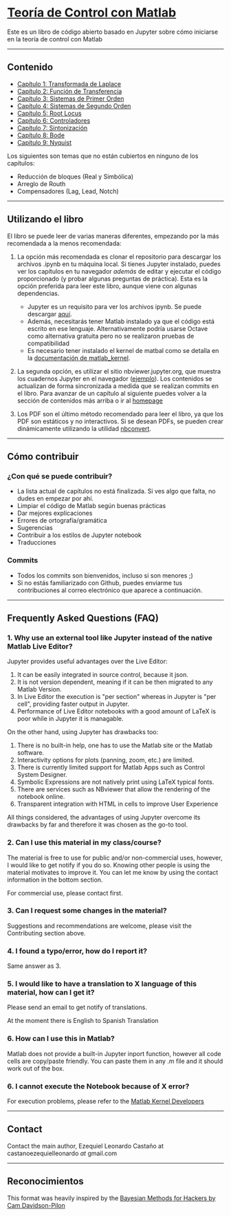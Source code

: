 # [Teoría de Control con Matlab](https://elc.github.io/control)
Este es un libro de código abierto basado en Jupyter sobre cómo iniciarse en la teoría de control con Matlab

---
## Contenido

* [Capítulo 1: Transformada de Laplace](https://elc.github.io/control-theory-with-matlab/chapters/ELC01_Transformada_de_Laplace.html)
* [Capítulo 2: Función de Transferencia](https://elc.github.io/control-theory-with-matlab/chapters/ELC02_Funcion_de_transferencia.html)
* [Capítulo 3: Sistemas de Primer Orden](https://elc.github.io/control-theory-with-matlab/chapters/ELC03_Sistemas_Primer_Orden.html)
* [Capítulo 4: Sistemas de Segundo Orden](https://elc.github.io/control-theory-with-matlab/chapters/ELC04_Sistemas_Segundo_Orden.html)
* [Capítulo 5: Root Locus](https://elc.github.io/control-theory-with-matlab/chapters/ELC05_Root_Locus.html)
* [Capítulo 6: Controladores](https://elc.github.io/control-theory-with-matlab/chapters/ELC06_Controladores.html)
* [Capítulo 7: Sintonización](https://elc.github.io/control-theory-with-matlab/chapters/ELC07_Sintonizaci%C3%B3n.html)
* [Capítulo 8: Bode](https://elc.github.io/control-theory-with-matlab/chapters/ELC08_Bode.html)
* [Capítulo 9: Nyquist](https://elc.github.io/control-theory-with-matlab/chapters/ELC09_Nyquist.html)

Los siguientes son temas que no están cubiertos en ninguno de los capítulos:

- Reducción de bloques (Real y Simbólica)
- Arreglo de Routh
- Compensadores (Lag, Lead, Notch)

---
## Utilizando el libro

El libro se puede leer de varias maneras diferentes, empezando por la más recomendada a la menos recomendada: 

1. La opción más recomendada es clonar el repositorio para descargar los archivos .ipynb en tu máquina local. Si tienes Jupyter instalado, puedes ver los capítulos en tu navegador *además* de editar y ejecutar el código proporcionado (y probar algunas preguntas de práctica). Esta es la opción preferida para leer este libro, aunque viene con algunas dependencias. 
    - Jupyter es un requisito para ver los archivos ipynb. Se puede descargar [aquí](http://jupyter.org/).
    - Además, necesitarás tener Matlab instalado ya que el código está escrito en ese lenguaje. Alternativamente podría usarse Octave como alternativa gratuita pero no se realizaron pruebas de compatibilidad
    - Es necesario tener instalado el kernel de matbal como se detalla en la [documentación de matlab_kernel](https://github.com/Calysto/matlab_kernel).

2. La segunda opción, es utilizar el sitio nbviewer.jupyter.org, que muestra los cuadernos Jupyter en el navegador ([ejemplo](https://elc.github.io/link/control_01)). Los contenidos se actualizan de forma sincronizada a medida que se realizan commits en el libro. Para avanzar de un capítulo al siguiente puedes volver a la sección de contenidos más arriba o ir al [homepage](https://elc.github.io/control)
 
3. Los PDF son el último método recomendado para leer el libro, ya que los PDF son estáticos y no interactivos. Si se desean PDFs, se pueden crear dinámicamente utilizando la utilidad [nbconvert](https://github.com/jupyter/nbconvert).

---
## Cómo contribuir

### ¿Con qué se puede contribuir?

- La lista actual de capítulos no está finalizada. Si ves algo que falta, no dudes en empezar por ahí. 
- Limpiar el código de Matlab según buenas prácticas
- Dar mejores explicaciones
- Errores de ortografía/gramática
- Sugerencias
- Contribuir a los estilos de Jupyter notebook
- Traducciones

### Commits

- Todos los commits son bienvenidos, incluso si son menores ;)
- Si no estás familiarizado con Github, puedes enviarme tus contribuciones al correo electrónico que aparece a continuación.


---
## Frequently Asked Questions (FAQ)

### 1. Why use an external tool like Jupyter instead of the native Matlab Live Editor?

Jupyter provides useful advantages over the Live Editor:
1. It can be easily integrated in source control, because it json.
1. It is not version dependent, meaning if it can be then migrated to any Matlab Version.
1. In Live Editor the execution is "per section" whereas in Jupyter is "per cell", providing faster output in Jupyter.
1. Performance of Live Editor notebooks with a good amount of LaTeX is poor while in Jupyter it is managable.

On the other hand, using Jupyter has drawbacks too:
1. There is no built-in help, one has to use the Matlab site or the Matlab software.
1. Interactivity options for plots (panning, zoom, etc.) are limited.
1. There is currently limited support for Matlab Apps such as Control System Designer.
1. Symbolic Expressions are not natively print using LaTeX typical fonts.
1. There are services such as NBviewer that allow the rendering of the notebook online.
1. Transparent integration with HTML in cells to improve User Experience

All things considered, the advantages of using Jupyter overcome its drawbacks by far and therefore it was chosen as the go-to tool.

### 2. Can I use this material in my class/course?

The material is free to use for public and/or non-commercial uses, however, I would like to get notify if you do so. Knowing other people is using the material motivates to improve it. You can let me know by using the contact information in the bottom section.

For commercial use, please contact first.

### 3. Can I request some changes in the material?

Suggestions and recommendations are welcome, please visit the Contributing section above.

### 4. I found a typo/error, how do I report it?

Same answer as 3.

### 5. I would like to have a translation to X language of this material, how can I get it?

Please send an email to get notify of translations. 

At the moment there is English to Spanish Translation

### 6. How can I use this in Matlab?

Matlab does not provide a built-in Jupyter inport function, however all code cells are copy/paste friendly. You can paste them in any .m file and it should work out of the box.

### 6. I cannot execute the Notebook because of X error?

For execution problems, please refer to the [Matlab Kernel Developers](https://github.com/Calysto/matlab_kernel)

---
## Contact
Contact the main author, Ezequiel Leonardo Castaño at castanoezequielleonardo *at* gmail.com

---
## Reconocimientos

This format was heavily inspired by the [Bayesian Methods for Hackers by Cam Davidson-Pilon](http://camdavidsonpilon.github.io/Probabilistic-Programming-and-Bayesian-Methods-for-Hackers/)
